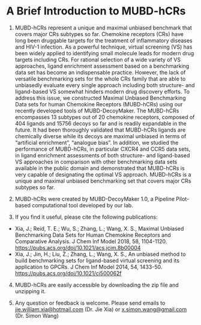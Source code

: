 # A Brief Introduction to MUBD-hCRs

1. MUBD-hCRs represent a unique and maximal unbiased benchmark that covers major CRs subtypes so far.
Chemokine receptors (CRs) have long been druggable targets for the treatment of inflammatory diseases and HIV-1 infection. As a powerful technique, virtual screening (VS) has been widely applied to identifying small molecule leads for modern drug targets including CRs. For rational selection of a wide variety of VS approaches, ligand enrichment assessment based on a benchmarking data set has become an indispensable practice. However, the lack of versatile benchmarking sets for the whole CRs family that are able to unbiasedly evaluate every single approach including both structure- and ligand-based VS somewhat hinders modern drug discovery efforts. To address this issue, we constructed Maximal Unbiased Benchmarking Data sets for human Chemokine Receptors (MUBD-hCRs) using our recently developed tools of MUBD-DecoyMaker. The MUBD-hCRs encompasses 13 subtypes out of 20 chemokine receptors, composed of 404 ligands and 15756 decoys so far and is readily expandable in the future. It had been thoroughly validated that MUBD-hCRs ligands are chemically diverse while its decoys are maximal unbiased in terms of “artificial enrichment”, “analogue bias”. In addition, we studied the performance of MUBD-hCRs, in particular CXCR4 and CCR5 data sets, in ligand enrichment assessments of both structure- and ligand-based VS approaches in comparison with other benchmarking data sets available in the public domain and demonstrated that MUBD-hCRs is very capable of designating the optimal VS approach. MUBD-hCRs is a unique and maximal unbiased benchmarking set that covers major CRs subtypes so far.

2. MUBD-hCRs were created by MUBD-DecoyMaker 1.0, a Pipeline Pilot-based computational tool developed by our lab. 

3. If you find it useful, please cite the following publications:  
* Xia, J.; Reid, T. E.; Wu, S.; Zhang, L.; Wang, X. S., Maximal Unbiased Benchmarking Data Sets for Human Chemokine Receptors and Comparative Analysis. J Chem Inf Model 2018, 58, 1104-1120. https://pubs.acs.org/doi/10.1021/acs.jcim.8b00004
* Xia, J.; Jin, H.; Liu, Z.; Zhang, L.; Wang, X. S., An unbiased method to build benchmarking sets for ligand-based virtual screening and its application to GPCRs. J Chem Inf Model 2014, 54, 1433-50. https://pubs.acs.org/doi/10.1021/ci500062f

4. MUBD-hCRs are easily accessible by downloading the zip file and unzipping it. 

5. Any question or feedback is welcome. Please send emails to 
   jie.william.xia@hotmail.com (Dr. Jie Xia) or x.simon.wang@gmail.com (Dr. Simon Wang)
